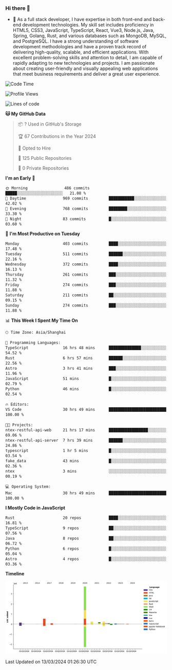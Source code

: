 ### Hi there 👋

- 🌱 As a full stack developer, I have expertise in both front-end and back-end development technologies. My skill set includes proficiency in HTML5, CSS3, JavaScript, TypeScript, React, Vue3, Node.js, Java, Spring, Golang, Rust, and various databases such as MongoDB, MySQL, and PostgreSQL. I have a strong understanding of software development methodologies and have a proven track record of delivering high-quality, scalable, and efficient applications. With excellent problem-solving skills and attention to detail, I am capable of rapidly adapting to new technologies and projects. I am passionate about creating user-friendly and visually appealing web applications that meet business requirements and deliver a great user experience.

<!--START_SECTION:waka-->
![Code Time](http://img.shields.io/badge/Code%20Time-1%2C228%20hrs%2019%20mins-blue)

![Profile Views](http://img.shields.io/badge/Profile%20Views-0-blue)

![Lines of code](https://img.shields.io/badge/From%20Hello%20World%20I%27ve%20Written-5.6%20million%20lines%20of%20code-blue)

**🐱 My GitHub Data** 

> 📦 ? Used in GitHub's Storage 
 > 
> 🏆 67 Contributions in the Year 2024
 > 
> 💼 Opted to Hire
 > 
> 📜 125 Public Repositories 
 > 
> 🔑 0 Private Repositories 
 > 
**I'm an Early 🐤** 

```text
🌞 Morning                486 commits         █████░░░░░░░░░░░░░░░░░░░░   21.08 % 
🌆 Daytime                969 commits         ███████████░░░░░░░░░░░░░░   42.02 % 
🌃 Evening                768 commits         ████████░░░░░░░░░░░░░░░░░   33.30 % 
🌙 Night                  83 commits          █░░░░░░░░░░░░░░░░░░░░░░░░   03.60 % 
```
📅 **I'm Most Productive on Tuesday** 

```text
Monday                   403 commits         ████░░░░░░░░░░░░░░░░░░░░░   17.48 % 
Tuesday                  511 commits         ██████░░░░░░░░░░░░░░░░░░░   22.16 % 
Wednesday                372 commits         ████░░░░░░░░░░░░░░░░░░░░░   16.13 % 
Thursday                 261 commits         ███░░░░░░░░░░░░░░░░░░░░░░   11.32 % 
Friday                   274 commits         ███░░░░░░░░░░░░░░░░░░░░░░   11.88 % 
Saturday                 211 commits         ██░░░░░░░░░░░░░░░░░░░░░░░   09.15 % 
Sunday                   274 commits         ███░░░░░░░░░░░░░░░░░░░░░░   11.88 % 
```


📊 **This Week I Spent My Time On** 

```text
🕑︎ Time Zone: Asia/Shanghai

💬 Programming Languages: 
TypeScript               16 hrs 48 mins      ██████████████░░░░░░░░░░░   54.52 % 
Rust                     6 hrs 57 mins       ██████░░░░░░░░░░░░░░░░░░░   22.56 % 
Astro                    3 hrs 41 mins       ███░░░░░░░░░░░░░░░░░░░░░░   11.96 % 
JavaScript               51 mins             █░░░░░░░░░░░░░░░░░░░░░░░░   02.79 % 
Python                   46 mins             █░░░░░░░░░░░░░░░░░░░░░░░░   02.54 % 

🔥 Editors: 
VS Code                  30 hrs 49 mins      █████████████████████████   100.00 % 

🐱‍💻 Projects: 
ntex-restful-api-web     21 hrs 17 mins      █████████████████░░░░░░░░   69.06 % 
ntex-restful-api-server  7 hrs 39 mins       ██████░░░░░░░░░░░░░░░░░░░   24.86 % 
typescript               1 hr 5 mins         █░░░░░░░░░░░░░░░░░░░░░░░░   03.54 % 
fake_data                43 mins             █░░░░░░░░░░░░░░░░░░░░░░░░   02.36 % 
ntex                     3 mins              ░░░░░░░░░░░░░░░░░░░░░░░░░   00.19 % 

💻 Operating System: 
Mac                      30 hrs 49 mins      █████████████████████████   100.00 % 
```

**I Mostly Code in JavaScript** 

```text
Rust                     20 repos            ████░░░░░░░░░░░░░░░░░░░░░   16.81 % 
TypeScript               9 repos             ██░░░░░░░░░░░░░░░░░░░░░░░   07.56 % 
Java                     8 repos             ██░░░░░░░░░░░░░░░░░░░░░░░   06.72 % 
Python                   6 repos             █░░░░░░░░░░░░░░░░░░░░░░░░   05.04 % 
Astro                    4 repos             █░░░░░░░░░░░░░░░░░░░░░░░░   03.36 % 
```



**Timeline**

![Lines of Code chart](https://raw.githubusercontent.com/elton/elton/main/assets/bar_graph.png)


 Last Updated on 13/03/2024 01:26:30 UTC
<!--END_SECTION:waka-->

<!--
**elton/elton** is a ✨ _special_ ✨ repository because its `README.md` (this file) appears on your GitHub profile.

Here are some ideas to get you started:

- 🔭 I’m currently working on ...
- 🌱 I’m currently learning ...
- 👯 I’m looking to collaborate on ...
- 🤔 I’m looking for help with ...
- 💬 Ask me about ...
- 📫 How to reach me: ...
- 😄 Pronouns: ...
- ⚡ Fun fact: ...
-->
